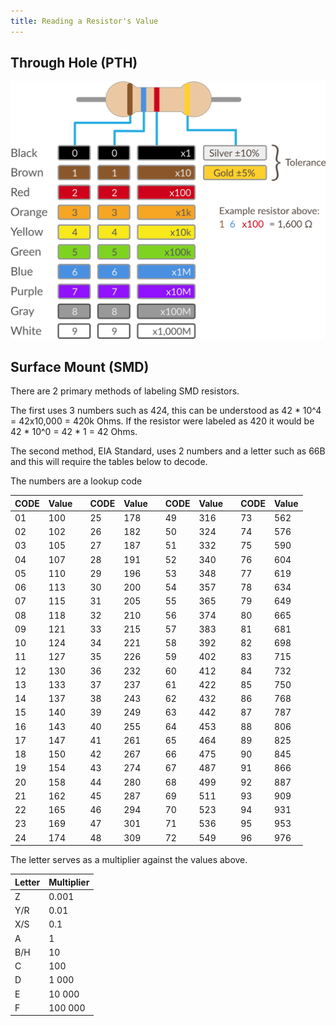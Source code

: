 ```yaml
---
title: Reading a Resistor's Value
---
```


## Through Hole (PTH)
![4-band resistor color chart](Reading_4_Band_Resistors.svg)

## Surface Mount (SMD)
There are 2 primary methods of labeling SMD resistors.

The first uses 3 numbers such as 424, this can be understood as 42 * 10^4 = 42x10,000 = 420k Ohms.  If the resistor were labeled as 420 it would be 42 * 10^0 = 42 * 1 = 42 Ohms.

The second method, EIA Standard, uses 2 numbers and a letter such as 66B and this will require the tables below to decode. 

The numbers are a lookup code

CODE	|	Value	|	 		|	CODE	|	Value | | CODE	|	Value	|	 		|	CODE	|	Value
-----	|	-----	|	-----	|	-----	|	-----	|	-----	|	-----	|	-----	|	-----	|	-----	|	-----
01		|	100		|	 		|	25		|	178		|	 		|	49		|	316		|	 		|	73		|	562
02		|	102		|	 		|	26		|	182		|	 		|	50		|	324		|	 		|	74		|	576
03		|	105		|	 		|	27		|	187		|	 		|	51		|	332		|	 		|	75		|	590
04		|	107		|	 		|	28		|	191		|	 		|	52		|	340		|	 		|	76		|	604
05		|	110		|	 		|	29		|	196		|	 		|	53		|	348		|	 		|	77		|	619
06		|	113		|	 		|	30		|	200		|	 		|	54		|	357		|	 		|	78		|	634
07		|	115		|	 		|	31		|	205		|	 		|	55		|	365		|	 		|	79		|	649
08		|	118		|	 		|	32		|	210		|	 		|	56		|	374		|	 		|	80		|	665
09		|	121		|	 		|	33		|	215		|	 		|	57		|	383		|	 		|	81		|	681
10		|	124		|	 		|	34		|	221		|	 		|	58		|	392		|	 		|	82		|	698
11		|	127		|	 		|	35		|	226		|	 		|	59		|	402		|	 		|	83		|	715
12		|	130		|	 		|	36		|	232		|	 		|	60		|	412		|	 		|	84		|	732
13		|	133		|	 		|	37		|	237		|	 		|	61		|	422		|	 		|	85		|	750
14		|	137		|	 		|	38		|	243		|	 		|	62		|	432		|	 		|	86		|	768
15		|	140		|	 		|	39		|	249		|	 		|	63		|	442		|	 		|	87		|	787
16		|	143		|	 		|	40		|	255		|	 		|	64		|	453		|	 		|	88		|	806
17		|	147		|	 		|	41		|	261		|	 		|	65		|	464		|	 		|	89		|	825
18		|	150		|	 		|	42		|	267		|	 		|	66		|	475		|	 		|	90		|	845
19		|	154		|	 		|	43		|	274		|	 		|	67		|	487		|	 		|	91		|	866
20		|	158		|	 		|	44		|	280		|	 		|	68		|	499		|	 		|	92		|	887
21		|	162		|	 		|	45		|	287		|	 		|	69		|	511		|	 		|	93		|	909
22		|	165		|	 		|	46		|	294		|	 		|	70		|	523		|	 		|	94		|	931
23		|	169		|	 		|	47		|	301		|	 		|	71		|	536		|	 		|	95		|	953
24		|	174		|	 		|	48		|	309		|	 		|	72		|	549		|	 		|	96		|	976

The letter serves as a multiplier against the values above.

Letter	|	Multiplier
-----	| -----
Z	|	0.001
Y/R	|	0.01
X/S	|	0.1
A	|	1
B/H	|	10
C	|	100
D	|	1 000
E	|	10 000
F	|	100 000